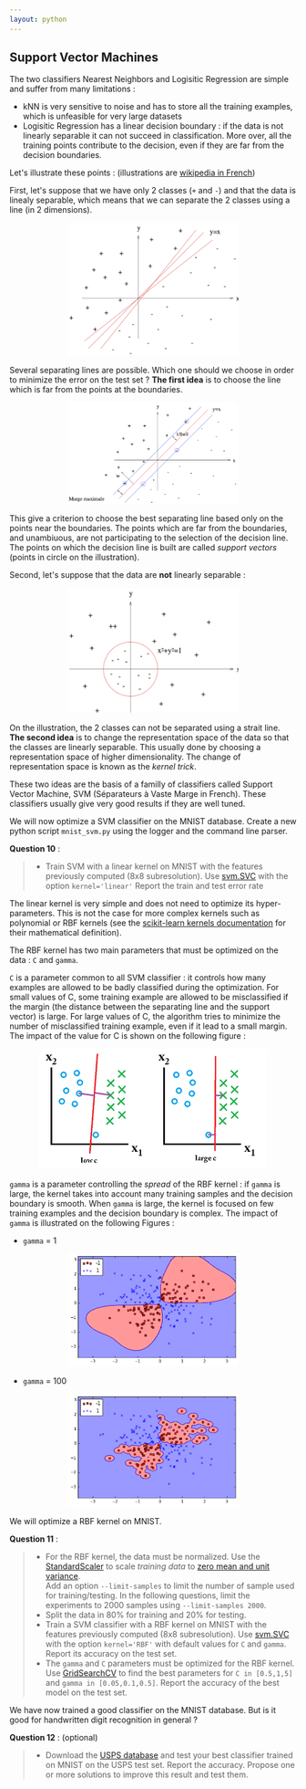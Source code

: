 ```yaml
---
layout: python
---
```

## Support Vector Machines

The two classifiers Nearest Neighbors and Logisitic Regression are simple and suffer from many limitations :

* kNN is very sensitive to noise and has to store all the training examples, which is unfeasible for very large datasets
* Logisitic Regression has a linear decision boundary : if the data is not linearly separable it can not succeed in classification. More over, all the training points contribute to the decision, even if they are far from the decision boundaries. 

Let's illustrate these points : (illustrations are [wikipedia in French](https://fr.wikipedia.org/wiki/Machine_%C3%A0_vecteurs_de_support))

First, let's suppose that we have only 2 classes (`+` and `-`) and that the data is linealy separable, which means that we can separate the 2 classes using a line (in 2 dimensions). 

<p align="center">
  <img src="../images/plusieurs_separatrice_lineaire.png" width="300" >
</p>

Several separating lines are possible. Which one should we choose in order to minimize the error on the test set ? **The first idea** is to choose the line which is far from the points at the boundaries. 

<p align="center">
  <img src="../images/separatrice_lineaire_avec_marges.png" width="300" >
</p>

This give a criterion to choose the best separating line based only on the points near the boundaries. The points which are far from the boundaries, and unambiuous, are not participating to the selection of the decision line. The points on which the decision line is built are called *support vectors* (points in circle on the illustration).

Second, let's suppose that the data are **not** linearly separable : 

<p align="center">
  <img src="../images/separatrice_non_lineaire.png" width="300" >
</p>

On the illustration, the 2 classes can not be separated using a strait line. **The second idea** is to change the representation space of the data so that the classes are linearly separable. This usually done by choosing a representation space of higher dimensionality. The change of representation space is known as the *kernel trick*.

These two ideas are the basis of a familly of classifiers called Support Vector Machine, SVM (Séparateurs à Vaste Marge in French). These classifiers usually give very good results if they are well tuned.

We will now optimize a SVM classifier on the MNIST database. Create a new python script `mnist_svm.py` using the logger and the command line parser. 

**Question 10** : 
> * Train  SVM with a linear kernel on MNIST with the features previously computed (8x8 subresolution). Use [svm.SVC](http://scikit-learn.org/stable/modules/generated/sklearn.svm.SVC.html#sklearn.svm.SVC) with the option `kernel='linear'`
> Report the train and test error rate

 The linear kernel is very simple and does not need to optimize its hyper-parameters. This is not the case for more complex kernels such as polynomial or RBF kernels (see the [scikit-learn kernels documentation](http://scikit-learn.org/stable/modules/svm.html#svm-kernels) for their mathematical definition). 
 
The RBF kernel has two main parameters that must be optimized on the data : `C` and `gamma`.

`C` is a parameter common to all SVM classifier : it controls how many examples are allowed to be badly classified during the optimization. For small values of C, some training example are allowed to be misclassified if the margin  (the distance between the separating line and the support vector) is large. For large values of C, the algorithm tries to minimize the number of misclassified training example, even if it lead to a small margin. The impact of the value for C is shown on the following figure : 

<p align="center">
  <img src="../images/svm_values_for_C.png" width="400" >
</p>
 
`gamma` is a parameter controlling the *spread* of the RBF kernel : if `gamma` is large, the kernel takes into account many training samples and the decision boundary is smooth. When `gamma` is large, the kernel is focused on few training examples and the decision boundary is complex. The impact of `gamma` is illustrated on the following Figures : 

- `gamma` = 1
<p align="center">
  <img src="../images/svc_parameters_using_rbf_kernel_17_0.png" width="300" >
</p>

- `gamma` = 100
<p align="center">
  <img src="../images/svc_parameters_using_rbf_kernel_21_0.png" width="300" >
</p>

We will optimize a RBF kernel on MNIST.

**Question 11** : 
> * For the RBF kernel, the data must be normalized. Use the [StandardScaler](http://scikit-learn.org/stable/modules/generated/sklearn.preprocessing.StandardScaler.html) to scale *training data* to [zero mean and unit variance](https://en.wikipedia.org/wiki/Feature_scaling#Standardization).  
> Add an  option `--limit-samples` to limit the number of sample used for training/testing. In the following questions, limit the experiments to 2000 samples using   `--limit-samples 2000`. 
> * Split the data in 80% for training and 20% for testing.
> * Train a SVM classifier with a RBF kernel on MNIST with the features previously computed (8x8 subresolution). Use [svm.SVC](http://scikit-learn.org/stable/modules/generated/sklearn.svm.SVC.html#sklearn.svm.SVC) with the option `kernel='RBF'` with default values for `C` and `gamma`. Report its accuracy on the test set.
> * The `gamma` and `C` parameters must be optimized for the RBF kernel. Use [GridSearchCV](http://scikit-learn.org/stable/modules/generated/sklearn.model_selection.GridSearchCV.html) to find the best parameters for  `C in [0.5,1,5]` and `gamma in [0.05,0.1,0.5]`. Report the accuracy of the best model on the test set.

We have now trained a good classifier on the MNIST database. But is it good for handwritten digit recognition in general ?

**Question 12** : (optional)
> * Download the [USPS database](http://data.teklia.com/Images/USPS/USPS_Images.zip) and test your best classifier trained on MNIST on the USPS test set. Report the accuracy. Propose one or more solutions to improve this result and test them.

 
